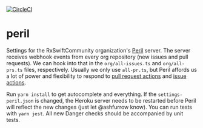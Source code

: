 [![CircleCI](https://circleci.com/gh/RxSwiftCommunity/peril.svg?style=svg)](https://circleci.com/gh/RxSwiftCommunity/peril)

# peril

Settings for the RxSwiftCommunity organization's [Peril](https://github.com/danger/peril) server. The server receives webhook events from every org repository (new issues and pull requests). We can hook into that in the `org/all-issues.ts` and `org/all-prs.ts` files, respectively. Usually we only use `all-pr.ts`, but Peril affords us a lot of power and flexibility to respond to [pull request actions](https://developer.github.com/v3/activity/events/types/#pullrequestevent) and [issue actions](https://developer.github.com/v3/activity/events/types/#issuesevent).

Run `yarn install` to get autocomplete and everything. If the `settings-peril.json` is changed, the Heroku server needs to be restarted before Peril will reflect the new changes (just let @ashfurrow know). You can run tests with `yarn jest`. All new Danger checks should be accompanied by unit tests.

